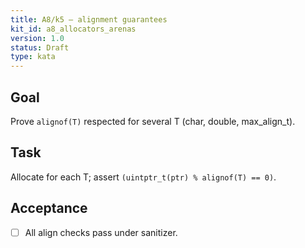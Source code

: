 ```yaml
---
title: A8/k5 — alignment guarantees
kit_id: a8_allocators_arenas
version: 1.0
status: Draft
type: kata
---
```

## Goal
Prove `alignof(T)` respected for several T (char, double, max_align_t).
## Task
Allocate for each T; assert `(uintptr_t(ptr) % alignof(T) == 0)`.
## Acceptance
- [ ] All align checks pass under sanitizer.